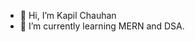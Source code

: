 - 👋 Hi, I’m Kapil Chauhan
- 🌱 I’m currently learning MERN and DSA.

<!---
kapilchauhan1/kapilchauhan1 is a ✨ special ✨ repository because its `README.md` (this file) appears on your GitHub profile.
You can click the Preview link to take a look at your changes.
--->
